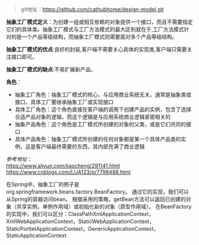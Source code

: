 >git地址：https://github.com/cathubhome/design-model.git

**抽象工厂模式定义**：为创建一组或相互依赖的对象提供一个接口，而且不需要指定它们的具体类。抽象工厂模式与工厂方法模式的最大区别就在于,工厂方法模式针对的是一个产品等级结构，而抽象工厂模式则需要面对多个产品等级结构。   

**抽象工厂模式的优点**:良好的封装,客户端不需要关心具体的实现类,客户端只需要关注接口即可。

**抽象工厂模式的缺点**:不易扩展新产品。  

**角色**：  
- 抽象工厂角色：抽象工厂模式的核心，与应用商业系统无关。通常是抽象类或接口，具体工厂要继承抽象工厂或实现接口  
- 具体工厂角色：这个角色直接在客户端的调用下创建产品的实例，包含了选择合适产品对象的逻辑，而这个逻辑是与应用系统商业逻辑紧密相关的  
- 抽象产品角色：这个角色是工厂模式所创建的对象的父类，或是它们共同的接口  
- 具体产品角色：抽象工厂模式所创建的任何对象都是某一个具体产品类的实例，这是客户端最终需要的东西，其内部充满了商业逻辑  

*参考地址*：  
https://www.aliyun.com/jiaocheng/291141.html
https://www.cnblogs.com/LUA123/p/7798488.html

在Spring中，抽象工厂的例子是org.springframework.beans.factory.BeanFactory。
通过它的实现，我们可以从Spring的容器访问bean。
根据采用的策略，getBean方法可以返回已创建的对象（共享实例，单例作用域）或初始化新的对象（原型作用域）。
在BeanFactory的实现中，我们可以区分：ClassPathXmlApplicationContext，XmlWebApplicationContext，StaticWebApplicationContext，StaticPortletApplicationContext，GenericApplicationContext，StaticApplicationContext